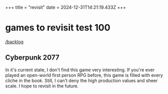 +++
title = "revisit"
date = 2024-12-31T14:21:19.433Z
+++

# games to revisit test 100

[/backlog](/backlog)

## Cyberpunk 2077
In it's current state, I don't find this game very interesting. If you're ever played an open-world first person RPG before, this game is filled with every cliche in the book. Still, I can't deny the high production values and sheer scale. I hope to revisit in the future.
